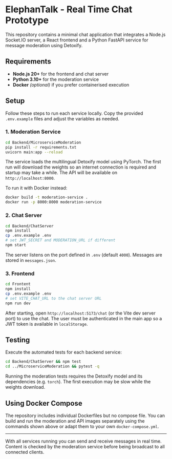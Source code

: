 # ElephanTalk - Real Time Chat Prototype

This repository contains a minimal chat application that integrates a Node.js Socket.IO server, a React frontend and a Python FastAPI service for message moderation using Detoxify.

## Requirements
- **Node.js 20+** for the frontend and chat server
- **Python 3.10+** for the moderation service
- **Docker** *(optional)* if you prefer containerised execution

## Setup
Follow these steps to run each service locally. Copy the provided `.env.example` files and adjust the variables as needed.

### 1. Moderation Service
```bash
cd Backend/MicroserviceModeration
pip install -r requirements.txt
uvicorn main:app --reload
```
The service loads the multilingual Detoxify model using PyTorch. The first run
will download the weights so an internet connection is required and startup may
take a while. The API will be available on `http://localhost:8000`.

To run it with Docker instead:
```bash
docker build -t moderation-service .
docker run -p 8000:8000 moderation-service
```

### 2. Chat Server
```bash
cd Backend/ChatServer
npm install
cp .env.example .env
# set JWT_SECRET and MODERATION_URL if different
npm start
```
The server listens on the port defined in `.env` (default `4000`). Messages are stored in `messages.json`.

### 3. Frontend
```bash
cd Frontent
npm install
cp .env.example .env
# set VITE_CHAT_URL to the chat server URL
npm run dev
```
After starting, open `http://localhost:5173/chat` (or the Vite dev server port) to use the chat. The user must be authenticated in the main app so a JWT token is available in `localStorage`.

## Testing
Execute the automated tests for each backend service:
```bash
cd Backend/ChatServer && npm test
cd ../MicroserviceModeration && pytest -q
```
Running the moderation tests requires the Detoxify model and its dependencies (e.g. `torch`). The first execution may be slow while the weights download.

## Using Docker Compose
The repository includes individual Dockerfiles but no compose file. You can build and run the moderation and API images separately using the commands shown above or adapt them to your own `docker-compose.yml`.

---
With all services running you can send and receive messages in real time. Content is checked by the moderation service before being broadcast to all connected clients.
